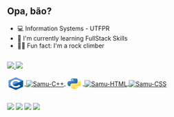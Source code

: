 ## Opa, bão?

<ul>
  <li>
    💻 Information Systems - UTFPR
  </li>
  <li>
    🌱 I'm currently learning FullStack Skills
  </li>
  <li>
    🧗‍♂️ Fun fact: I'm a rock climber
  </li>
</ul>

##
<div>
  <a href="https://github.com/ImCanuto">
  <img height="150em" src="https://github-readme-stats-git-master-imcanuto.vercel.app/api?username=ImCanuto&show_icons=true&theme=darcula&include_all_commits=true&count_private=true&hide_rank=true"/>
  <img height="150em" src="https://github-readme-stats-git-master-imcanuto.vercel.app/api/top-langs/?username=ImCanuto&layout=compact&langs_count=10&theme=darcula"/>
</div>

<div style="display: inline_block"><br>
  <img align="center" alt="Samu-C" height="30" width="40" src="https://raw.githubusercontent.com/devicons/devicon/master/icons/c/c-original.svg">
  <img align="center" alt="Samu-C++" height="30" width="40" src="https://cdn.jsdelivr.net/gh/devicons/devicon/icons/cplusplus/cplusplus-original.svg">
  <img align="center" alt="Samu-Py" height="30" width="40" src="https://raw.githubusercontent.com/devicons/devicon/master/icons/python/python-original.svg">
  <img align="center" alt="Samu-HTML" height="30" width="40" src="https://cdn.jsdelivr.net/gh/devicons/devicon/icons/html5/html5-original-wordmark.svg">
  <img align="center" alt="Samu-CSS" height="30" width="40" src="https://cdn.jsdelivr.net/gh/devicons/devicon/icons/css3/css3-original-wordmark.svg">
</div>

##
<a href="https://www.instagram.com/_samuelcanuto/" target="_blank"><img src="https://img.shields.io/badge/-Instagram-%23E4405F?style=for-the-badge&logo=instagram&logoColor=white" target="_blank"></a>
<a href="https://www.facebook.com/samuel.canuto.3" target="_blank"><img src="https://img.shields.io/badge/Facebook-1877F2?style=for-the-badge&logo=facebook&logoColor=white" target="_blank"></a>
<a href = "mailto:samuelcanuto@alunos.utfpr.edu.br"><img src="https://img.shields.io/badge/Gmail-D14836?style=for-the-badge&logo=gmail&logoColor=white" target="_blank"></a>
<a href="https://www.linkedin.com/in/samuel-canuto-sales-b88a2a239/" target="_blank"><img src="https://img.shields.io/badge/-LinkedIn-%230077B5?style=for-the-badge&logo=linkedin&logoColor=white" target="_blank"></a>
